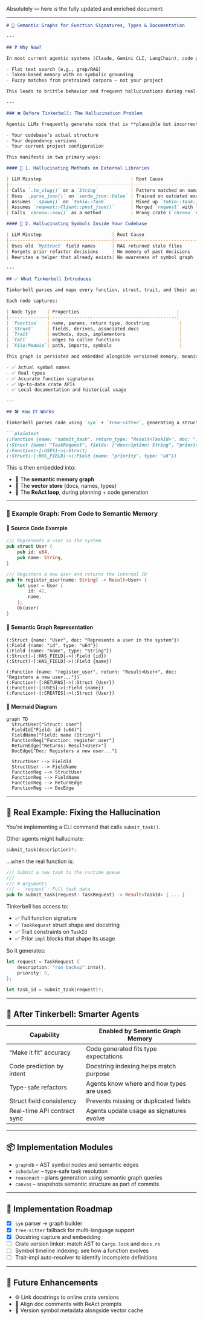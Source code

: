 Absolutely — here is the fully updated and enriched document:

---

````markdown
# 📄 Semantic Graphs for Function Signatures, Types & Documentation

---

## ❓ Why Now?

In most current agentic systems (Claude, Gemini CLI, LangChain), code generation relies heavily on:

- Flat text search (e.g., grep/RAG)
- Token-based memory with no symbolic grounding
- Fuzzy matches from pretrained corpora — not your project

This leads to brittle behavior and frequent hallucinations during real-world software development.

---

### ❌ Before Tinkerbell: The Hallucination Problem

Agentic LLMs frequently generate code that is **plausible but incorrect**. These errors stem from the LLM’s inability to align its predictions with:

- Your codebase’s actual structure
- Your dependency versions
- Your current project configuration

This manifests in two primary ways:

#### 🔸 1. Hallucinating Methods on External Libraries

| LLM Misstep                                 | Root Cause                                           | Result                                                      |
|---------------------------------------------|------------------------------------------------------|-------------------------------------------------------------|
| Calls `.to_slug()` on a `String`            | Pattern matched on naming heuristics                 | ❌ Method doesn’t exist — fails at compile time             |
| Uses `.parse_json()` on `serde_json::Value` | Trained on outdated examples or poor associations     | ❌ Invalid — never existed in any version                   |
| Assumes `.spawn()` on `tokio::Task`         | Mixed up `tokio::task::spawn` vs `std::thread::spawn`| ❌ Async context mismatch                                  |
| Assumes `reqwest::Client::post_json()`      | Merged `reqwest` with legacy or internal APIs        | ❌ Method doesn’t exist                                    |
| Calls `chrono::now()` as a method           | Wrong crate (`chrono` vs `time`)                     | ❌ Undefined symbol                                         |

#### 🔸 2. Hallucinating Symbols Inside Your Codebase

| LLM Misstep                          | Root Cause                          | Result                                              |
|--------------------------------------|-------------------------------------|-----------------------------------------------------|
| Uses old `MyStruct` field names      | RAG returned stale files            | ❌ Compile-time field error                         |
| Forgets prior refactor decisions     | No memory of past decisions         | ❌ Reverts to outdated structure or naming          |
| Rewrites a helper that already exists| No awareness of symbol graph        | ❌ Redundancy, duplication, convention mismatch     |

---

## ✅ What Tinkerbell Introduces

Tinkerbell parses and maps every function, struct, trait, and their associated types, docs, and relationships into a **semantic graph**.

Each node captures:

| Node Type    | Properties                                    |
|--------------|-----------------------------------------------|
| `Function`   | name, params, return type, docstring           |
| `Struct`     | fields, derives, associated docs               |
| `Trait`      | methods, docs, implementors                    |
| `Call`       | edges to callee functions                      |
| `File/Module`| path, imports, symbols                         |

This graph is persisted and embedded alongside versioned memory, meaning every LLM generation round is grounded in:

- ✅ Actual symbol names
- ✅ Real types
- ✅ Accurate function signatures
- ✅ Up-to-date crate APIs
- ✅ Local documentation and historical usage

---

## 🛠️ How It Works

Tinkerbell parses code using `syn` + `tree-sitter`, generating a structural graph:

```plaintext
(:Function {name: "submit_task", return_type: "Result<TaskId>", doc: "..."})
(:Struct {name: "TaskRequest", fields: ["description: String", "priority: u8"]})
(:Function)-[:USES]->(:Struct)
(:Struct)-[:HAS_FIELD]->(:Field {name: "priority", type: "u8"})
````

This is then embedded into:

* 🧠 The **semantic memory graph**
* 🧬 The **vector store** (docs, names, types)
* 🔄 The **ReAct loop**, during planning + code generation

---

### 📐 Example Graph: From Code to Semantic Memory

#### 🔢 Source Code Example

```rust
/// Represents a user in the system
pub struct User {
    pub id: u64,
    pub name: String,
}

/// Registers a new user and returns the internal ID
pub fn register_user(name: String) -> Result<User> {
    let user = User {
        id: 42,
        name,
    };
    Ok(user)
}
```

#### 🧠 Semantic Graph Representation

```plaintext
(:Struct {name: "User", doc: "Represents a user in the system"})
(:Field {name: "id", type: "u64"})
(:Field {name: "name", type: "String"})
(:Struct)-[:HAS_FIELD]->(:Field {id})
(:Struct)-[:HAS_FIELD]->(:Field {name})

(:Function {name: "register_user", return: "Result<User>", doc: "Registers a new user..."})
(:Function)-[:RETURNS]->(:Struct {User})
(:Function)-[:USES]->(:Field {name})
(:Function)-[:CREATES]->(:Struct {User})
```

#### 🔁 Mermaid Diagram

```mermaid
graph TD
  StructUser["Struct: User"]
  FieldId["Field: id (u64)"]
  FieldName["Field: name (String)"]
  FunctionReg["Function: register_user"]
  ReturnEdge["Returns: Result<User>"]
  DocEdge["Doc: Registers a new user..."]

  StructUser --> FieldId
  StructUser --> FieldName
  FunctionReg --> StructUser
  FunctionReg --> FieldName
  FunctionReg --> ReturnEdge
  FunctionReg --> DocEdge
```

---

## 🧪 Real Example: Fixing the Hallucination

You're implementing a CLI command that calls `submit_task()`.

Other agents might hallucinate:

```rust
submit_task(description)?;
```

…when the real function is:

```rust
/// Submit a new task to the runtime queue
/// 
/// # Arguments
/// - `request`: Full task data
pub fn submit_task(request: TaskRequest) -> Result<TaskId> { ... }
```

Tinkerbell has access to:

* ✅ Full function signature
* ✅ `TaskRequest` struct shape and docstring
* ✅ Trait constraints on `TaskId`
* ✅ Prior `impl` blocks that shape its usage

So it generates:

```rust
let request = TaskRequest {
    description: "run backup".into(),
    priority: 5,
};

let task_id = submit_task(request)?;
```

---

## 🧠 After Tinkerbell: Smarter Agents

| Capability                  | Enabled by Semantic Graph Memory         |
| --------------------------- | ---------------------------------------- |
| “Make it fit” accuracy      | Code generated fits type expectations    |
| Code prediction by intent   | Docstring indexing helps match purpose   |
| Type-safe refactors         | Agents know where and how types are used |
| Struct field consistency    | Prevents missing or duplicated fields    |
| Real-time API contract sync | Agents update usage as signatures evolve |

---

## 📦 Implementation Modules

* `graphdb` – AST symbol nodes and semantic edges
* `scheduler` – type-safe task resolution
* `reasonact` – plans generation using semantic graph queries
* `canvas` – snapshots semantic structure as part of commits

---

## 🧱 Implementation Roadmap

* [x] `syn` parser → graph builder
* [x] `tree-sitter` fallback for multi-language support
* [x] Docstring capture and embedding
* [ ] Crate version linker: match AST to `Cargo.lock` and `docs.rs`
* [ ] Symbol timeline indexing: see how a function evolves
* [ ] Trait-impl auto-resolver to identify incomplete definitions

---

## 🔗 Future Enhancements

* 🌐 Link docstrings to online crate versions
* 🧩 Align doc comments with ReAct prompts
* 📅 Version symbol metadata alongside vector cache

